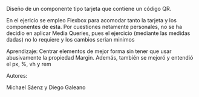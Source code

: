 Diseño de un componente tipo tarjeta que contiene un código QR.

En el ejericio se empleo Flexbox para acomodar tanto la tarjeta y los componentes de esta. Por cuestiones netamente personales, no se ha decidio en aplicar Media Queries, pues el ejercicio (mediante las medidas dadas) no lo requiere y los cambios serian minimos

Aprendizaje: Centrar elementos de mejor forma sin tener que usar abusivamente la propiedad Margin. Además, también se mejoró y entendió el px, %, vh y rem

Autores:

Michael Sáenz y Diego Galeano
